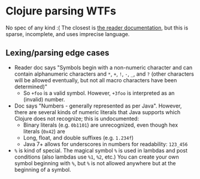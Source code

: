 # Clojure parsing WTFs

No spec of any kind :( The closest is [the reader documentation](http://clojure.org/reader),
but this is sparse, incomplete, and uses imprecise language.

## Lexing/parsing edge cases

* Reader doc says "Symbols begin with a non-numeric character and can contain
  alphanumeric characters and `*`, `+`, `!`, `-`, `_`, and `?` (other characters
  will be allowed eventually, but not all macro characters have been
  determined)"
  - So `+foo` is a valid symbol. However, `+3foo` is interpreted as an (invalid)
    number.
* Doc says "Numbers - generally represented as per Java". However, there are
  several kinds of numeric literals that Java supports which Clojure does not
  recognize; this is undocumented:
  - Binary literals (e.g. `0b1101`) are unrecognized, even though hex literals (`0x42`) are
  - Long, float, and double suffixes (e.g. `1.234f`)
  - Java 7+ allows for underscores in numbers for readability: `123_456`
* `%` is kind of special. The magical symbol `%` is used in lambdas and post
  conditions (also lambdas use `%1`, `%2`, etc.) You can create your own symbol
  beginning with `%`, but `%` is not allowed anywhere but at the beginning of a
  symbol.
